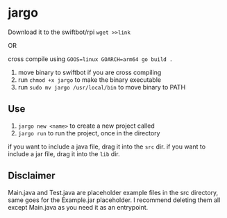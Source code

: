 # jargo
Download it to the swiftbot/rpi
``wget >>link``

OR

cross compile using ``GOOS=linux GOARCH=arm64 go build .``

1. move binary to swiftbot if you are cross compiling
2. run ``chmod +x jargo`` to make the binary executable
3. run ``sudo mv jargo /usr/local/bin`` to move binary to PATH

## Use

1. ``jargo new <name>`` to create a new project called <name>
2. ``jargo run`` to run the project, once in the directory

if you want to include a java file, drag it into the ``src`` dir.
if you want to include a jar file, drag it into the ``lib`` dir.

## Disclaimer

Main.java and Test.java are placeholder example files in the src directory, same goes for the Example.jar placeholder. I recommend deleting them all except Main.java as you need it as an entrypoint.

